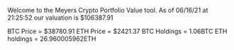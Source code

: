 Welcome to the Meyers Crypto Portfolio Value tool. 
As of 06/16/21 at 21:25:52 our valuation is $106387.91 

BTC Price = $38780.91
 ETH Price = $2421.37
BTC Holdings = 1.06BTC
 ETH holdings = 26.960005962ETH 
